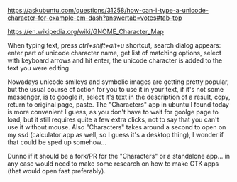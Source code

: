 https://askubuntu.com/questions/31258/how-can-i-type-a-unicode-character-for-example-em-dash?answertab=votes#tab-top

https://en.wikipedia.org/wiki/GNOME_Character_Map

When typing text, press _ctrl+shift+alt+u_ shortcut, search dialog appears: enter part of unicode character name, get list of matching options, select with keyboard arrows and hit
enter, the unicode character is added to the text you were editing.

Nowadays unicode smileys and symbolic images are getting pretty popular, but the usual course of action for you to use it in your text, if it's not some messenger,
is to google it, select it's text in the description of a result, copy, return to original page, paste. The "Characters" app in ubuntu I found today is more
convenient I guess, as you don't have to wait for goolge page to load, but it still requires quite a few extra clicks, not to say that you can't use it without
mouse. Also "Characters" takes around a second to open on my ssd (calculator app as well, so I guess it's a desktop thing), I wonder if that could be sped up somehow...

Dunno if it should be a fork/PR for the "Characters" or a standalone app... in any case would need to make some research on how to make GTK apps (that would open fast preferably).
